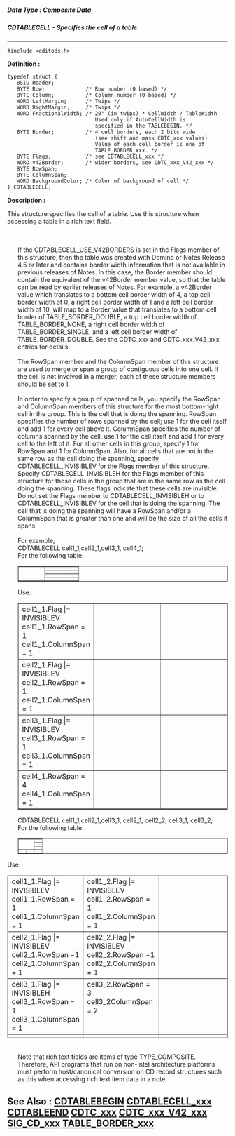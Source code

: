 ##### Data Type : Composite Data
##### CDTABLECELL - Specifies the cell of a table.
---
```
#include <editods.h>
```

**Definition :**
```
typedef struct {
   BSIG Header;
   BYTE Row;             /* Row number (0 based) */
   BYTE Column;          /* Column number (0 based) */
   WORD LeftMargin;      /* Twips */
   WORD RightMargin;     /* Twips */
   WORD FractionalWidth; /* 20" (in twips) * CellWidth / TableWidth
                            Used only if AutoCellWidth is
                            specified in the TABLEBEGIN. */
   BYTE Border;          /* 4 cell borders, each 2 bits wide
                            (see shift and mask CDTC_xxx values)
                            Value of each cell border is one of
                            TABLE_BORDER_xxx. */
   BYTE Flags;           /* see CDTABLECELL_xxx */
   WORD v42Border;       /* wider borders, see CDTC_xxx_V42_xxx */
   BYTE RowSpan;
   BYTE ColumnSpan;
   WORD BackgroundColor; /* Color of background of cell */
} CDTABLECELL;
```

**Description :**

This structure specifies the cell of a table.  Use this structure when accessing a table in a rich text field.
<ul><br>
<br>
If the CDTABLECELL_USE_V42BORDERS is set in the Flags member of this structure, then the table was created with Domino or Notes Release 4.5 or later and contains border width information that is not available in previous releases of Notes.  In this case, the Border member should contain the equivalent of the v42Border member value, so that the table can be read by earlier releases of Notes.    For example, a v42Border value which translates to a bottom cell border width of 4, a top cell border width of 0,  a right cell border width of 1 and a left cell border width of 10, will map to a Border value that translates to a bottom cell border of TABLE_BORDER_DOUBLE, a top cell border width of TABLE_BORDER_NONE, a right cell border width of TABLE_BORDER_SINGLE, and a left cell border width of TABLE_BORDER_DOUBLE.  See the CDTC_xxx and CDTC_xxx_V42_xxx entries for details.<br>
<br>
The RowSpan member and the ColumnSpan member of this structure are used to merge or span a group of contiguous cells into one cell.  If the cell is not involved in a merger, each of these structure members should be set to 1.<br>
<br>
In order to specify a group of spanned cells, you specify the RowSpan and ColumnSpan members of this structure for the most bottom-right cell in the group.  This is the cell that is doing the spanning.  RowSpan specifies the number of rows spanned by the cell; use 1 for the cell itself and add 1 for every cell above it.  ColumnSpan specifies the number of columns spanned by the cell; use 1 for the cell itself and add 1 for every cell to the left of it.  For all other cells in this group, specify 1 for RowSpan and 1 for ColumnSpan.  Also, for all cells that are not in the same row as the cell doing the spanning, specify CDTABLECELL_INVISIBLEV for the Flags member of this structure.  Specify CDTABLECELL_INVISIBLEH for the Flags member of this structure for those cells in the group that are in the same row as the cell doing the spanning.  These flags indicate that these cells are invisible.  Do not set the Flags member to CDTABLECELL_INVISIBLEH or to CDTABLECELL_INVISIBLEV for the cell that is doing the spanning.  The cell that is doing the spanning will have a RowSpan and/or a ColumnSpan that is greater than one and will be the size of all the cells it spans.<br>
<br>
For example, <br>
CDTABLECELL cell1_1,cell2_1,cell3_1, cell4_1;<br>
For the following table:  
<table width="100%" border="1">
<tr valign="top"><td width="43%" rowspan="4"><img width="1" height="1" src="/icons/ecblank.gif" border="0" alt=""></td><td width="43%"><img width="1" height="1" src="/icons/ecblank.gif" border="0" alt=""></td><td width="13%"><img width="1" height="1" src="/icons/ecblank.gif" border="0" alt=""></td></tr>

<tr valign="top"><td width="43%"><img width="1" height="1" src="/icons/ecblank.gif" border="0" alt=""></td><td width="13%"><img width="1" height="1" src="/icons/ecblank.gif" border="0" alt=""></td></tr>

<tr valign="top"><td width="43%"><img width="1" height="1" src="/icons/ecblank.gif" border="0" alt=""></td><td width="13%"><img width="1" height="1" src="/icons/ecblank.gif" border="0" alt=""></td></tr>

<tr valign="top"><td width="43%"><img width="1" height="1" src="/icons/ecblank.gif" border="0" alt=""></td><td width="13%"><img width="1" height="1" src="/icons/ecblank.gif" border="0" alt=""></td></tr>
</table>
Use:
<table width="100%" border="1">
<tr valign="top"><td width="33%">cell1_1.Flag |= INVISIBLEV<br>
cell1_1.RowSpan = 1<br>
cell1_1.ColumnSpan = 1</td><td width="33%"><img width="1" height="1" src="/icons/ecblank.gif" border="0" alt=""></td><td width="33%"><img width="1" height="1" src="/icons/ecblank.gif" border="0" alt=""></td></tr>

<tr valign="top"><td width="33%">cell2_1.Flag |= INVISIBLEV<br>
cell2_1.RowSpan = 1<br>
cell2_1.ColumnSpan = 1</td><td width="33%"><img width="1" height="1" src="/icons/ecblank.gif" border="0" alt=""></td><td width="33%"><img width="1" height="1" src="/icons/ecblank.gif" border="0" alt=""></td></tr>

<tr valign="top"><td width="33%">cell3_1.Flag |= INVISIBLEV<br>
cell3_1.RowSpan = 1<br>
cell3_1.ColumnSpan = 1</td><td width="33%"><img width="1" height="1" src="/icons/ecblank.gif" border="0" alt=""></td><td width="33%"><img width="1" height="1" src="/icons/ecblank.gif" border="0" alt=""></td></tr>

<tr valign="top"><td width="33%">cell4_1.RowSpan = 4<br>
cell4_1.ColumnSpan = 1</td><td width="33%"><img width="1" height="1" src="/icons/ecblank.gif" border="0" alt=""></td><td width="33%"><img width="1" height="1" src="/icons/ecblank.gif" border="0" alt=""></td></tr>
</table>
CDTABLECELL cell1_1,cell2_1,cell3_1, cell2_1, cell2_2, cell3_1, cell3_2;<br>
For the following table:  <br>

<table width="100%" border="1">
<tr valign="top"><td width="67%" rowspan="3" colspan="2"><img width="1" height="1" src="/icons/ecblank.gif" border="0" alt=""></td><td width="33%"><img width="1" height="1" src="/icons/ecblank.gif" border="0" alt=""></td></tr>

<tr valign="top"><td width="33%"><img width="1" height="1" src="/icons/ecblank.gif" border="0" alt=""></td></tr>

<tr valign="top"><td width="33%"><img width="1" height="1" src="/icons/ecblank.gif" border="0" alt=""></td></tr>

<tr valign="top"><td width="33%"><img width="1" height="1" src="/icons/ecblank.gif" border="0" alt=""></td><td width="33%"><img width="1" height="1" src="/icons/ecblank.gif" border="0" alt=""></td><td width="33%"><img width="1" height="1" src="/icons/ecblank.gif" border="0" alt=""></td></tr>
</table>
</ul>
Use:
<table width="100%" border="1">
<tr valign="top"><td width="33%">cell1_1.Flag |= INVISIBLEV<br>
cell1_1.RowSpan = 1<br>
cell1_1.ColumnSpan = 1</td><td width="33%">cell1_2.Flag |= INVISIBLEV<br>
cell1_2.RowSpan = 1<br>
cell1_2.ColumnSpan = 1</td><td width="33%"><img width="1" height="1" src="/icons/ecblank.gif" border="0" alt=""></td></tr>

<tr valign="top"><td width="33%">cell2_1.Flag |= INVISIBLEV<br>
cell2_1.RowSpan =1<br>
cell2_1.ColumnSpan = 1</td><td width="33%">cell2_2.Flag |= INVISIBLEV<br>
cell2_2.RowSpan =1<br>
cell2_2.ColumnSpan = 1</td><td width="33%"><img width="1" height="1" src="/icons/ecblank.gif" border="0" alt=""></td></tr>

<tr valign="top"><td width="33%">cell3_1.Flag |= INVISIBLEH<br>
cell3_1.RowSpan = 1<br>
cell3_1.ColumnSpan = 1</td><td width="33%">cell3_2.RowSpan = 3<br>
cell3_2ColumnSpan = 2</td><td width="33%"><img width="1" height="1" src="/icons/ecblank.gif" border="0" alt=""></td></tr>

<tr valign="top"><td width="33%"><img width="1" height="1" src="/icons/ecblank.gif" border="0" alt=""></td><td width="33%"><img width="1" height="1" src="/icons/ecblank.gif" border="0" alt=""></td><td width="33%"><img width="1" height="1" src="/icons/ecblank.gif" border="0" alt=""></td></tr>
</table>

<ul><br>
Note that rich text fields are items of type TYPE_COMPOSITE. Therefore, API programs that run on non-Intel architecture platforms must perform host/canonical conversion on CD record structures such as this when accessing rich text item data in a note.</ul>



**See Also :**
[CDTABLEBEGIN](/domino-c-api-docs/reference/Data/CDTABLEBEGIN)
[CDTABLECELL_xxx](/domino-c-api-docs/reference/Symb/CDTABLECELL_xxx)
[CDTABLEEND](/domino-c-api-docs/reference/Data/CDTABLEEND)
[CDTC_xxx](/domino-c-api-docs/reference/Symb/CDTC_xxx)
[CDTC_xxx_V42_xxx](/domino-c-api-docs/reference/Symb/CDTC_xxx_V42_xxx)
[SIG_CD_xxx](/domino-c-api-docs/reference/Symb/SIG_CD_xxx)
[TABLE_BORDER_xxx](/domino-c-api-docs/reference/Symb/TABLE_BORDER_xxx)
---

